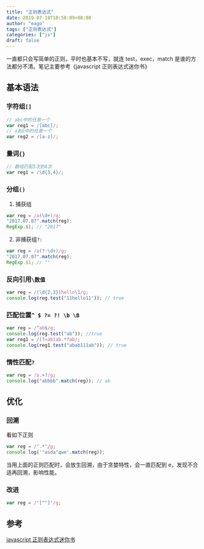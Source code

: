 ```yaml
---
title: "正则表达式"
date: 2019-07-18T10:58:09+08:00
author: "eago"
tags: ["正则表达式"]
categories: ["js"]
draft: false
---
```


一直都只会写简单的正则，平时也基本不写，就连 test，exec，match 是谁的方法都分不清。笔记主要参考《javascript 正则表达式迷你书》

## 基本语法

### 字符组`[]`

```js
// abc中的任意一个
var reg1 = /[abc]/;
// a到z中的任意一个
var reg2 = /[a-z]/;
```

### 量词`{}`

```js
// 数组匹配3次到4次
var reg1 = /\d{3,4}/;
```

### 分组`()`

1. 捕获组

```js
var reg = /a(\d+)/g;
"2017.07.07".match(reg);
RegExp.$1; // "2017"
```

2. 非捕获组`?:`

```js
var reg = /a(?:\d+)/g;
"2017.07.07".match(reg);
RegExp.$1; // ""
```

### 反向引用`\数值`

```js
var reg = /(\d{2,3})hello\1/g;
console.log(reg.test("11hello11")); // true
```

### 匹配位置`^ $ ?= ?! \b \B`

```js
var reg = /^ab$/g;
console.log(reg.test("ab")); //true
var reg1 = /(?=ab)ab.*?ab/;
console.log(reg1.test("abab111ab")); // true
```

### 惰性匹配`?`

```js
var reg = /a.+?/g;
console.log("abbbb".match(reg)); // ab
```

## 优化

### 回溯

看如下正则

```js
var reg = /".*"/g;
console.log('"asda"qwe'.match(reg));
```

当用上面的正则匹配时，会放生回溯，由于贪婪特性，会一直匹配到 e，发现不合适再回溯，影响性能。

### 改进

```js
var reg = /"[^"]"/g;
```

## 参考

[javascript 正则表达式迷你书](https://zhuanlan.zhihu.com/p/29707385)
